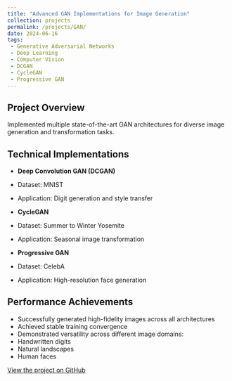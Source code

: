 ```yaml
---
title: "Advanced GAN Implementations for Image Generation"
collection: projects
permalink: /projects/GAN/
date: 2024-06-16
tags:
 - Generative Adversarial Networks
 - Deep Learning
 - Computer Vision
 - DCGAN
 - CycleGAN
 - Progressive GAN
---
```


## Project Overview
Implemented multiple state-of-the-art GAN architectures for diverse image generation and transformation tasks.

## Technical Implementations
- **Deep Convolution GAN (DCGAN)**
 - Dataset: MNIST
 - Application: Digit generation and style transfer
 
- **CycleGAN**
 - Dataset: Summer to Winter Yosemite
 - Application: Seasonal image transformation
 
- **Progressive GAN**
 - Dataset: CelebA
 - Application: High-resolution face generation

## Performance Achievements
- Successfully generated high-fidelity images across all architectures
- Achieved stable training convergence
- Demonstrated versatility across different image domains:
 - Handwritten digits
 - Natural landscapes
 - Human faces

[View the project on GitHub](https://github.com/Iaryan-21/GAN)


